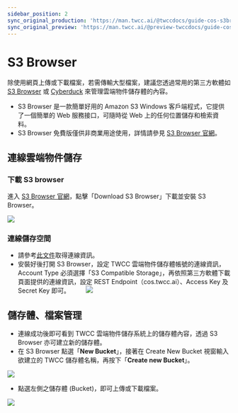 ```yaml
---
sidebar_position: 2
sync_original_production: 'https://man.twcc.ai/@twccdocs/guide-cos-s3browser-zh' 
sync_original_preview: 'https://man.twcc.ai/@preview-twccdocs/guide-cos-s3browser-zh'
---
```


# S3 Browser

除使用網頁上傳或下載檔案，若需傳輸大型檔案，建議您透過常用的第三方軟體如 [S3 Browser](http://s3browser.com/) 或 [Cyberduck](https://cyberduck.io/) 來管理雲端物件儲存體的內容。


* S3 Browser 是一款簡單好用的 Amazon S3 Windows 客戶端程式，它提供了一個簡單的 Web 服務接口，可隨時從 Web 上的任何位置儲存和檢索資料。
* S3 Browser 免費版僅供非商業用途使用，詳情請參見 [S3 Browser 官網](http://s3browser.com/)。

## 連線雲端物件儲存

### 下載 S3 browser

進入 [S3 Browser 官網](http://s3browser.com/)，點擊「Download S3 Browser」下載並安裝 S3 Browser。

![](https://cos.twcc.ai/SYS-MANUAL/uploads/upload_0d02ac87a4e07204c391baf0257d4e85.png)

### 連線儲存空間

- 請參考[此文件](connection-info.md)取得連線資訊。
- 安裝好後打開 S3 Browser，設定 TWCC 雲端物件儲存體帳號的連線資訊，Account Type 必須選擇「S3 Compatible Storage」，再依照第三方軟體下載頁面提供的連線資訊，設定 REST Endpoint（cos.twcc.ai）、Access Key 及 Secret Key 即可。
　　
![](https://cos.twcc.ai/SYS-MANUAL/uploads/upload_b656bd68c28442741aeaa3b2760c0eeb.png)


## 儲存體、檔案管理

* 連線成功後即可看到 TWCC 雲端物件儲存系統上的儲存體內容，透過 S3 Browser 亦可建立新的儲存體。
* 在 S3 Browser 點選「**New Bucket**」，接著在 Create New Bucket 視窗輸入 欲建立的 TWCC 儲存體名稱，再按下「**Create new Bucket**」。

![](https://cos.twcc.ai/SYS-MANUAL/uploads/upload_07f90f276605abca62b538a6b76c42f4.png)

* 點選左側之儲存體 (Bucket)，即可上傳或下載檔案。

![](https://cos.twcc.ai/SYS-MANUAL/uploads/upload_3efb2b8eefb6fb44125f06ca211de9d0.png)
